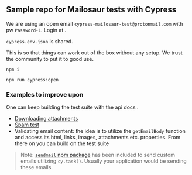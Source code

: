 ## Sample repo for Mailosaur tests with Cypress

We are using an open email `cypress-mailosaur-test@protonmail.com` with pw `Password-1`. Login at [](https://mailosaur.com/app/).

`cypress.env.json` is shared.

This is so that things can work out of the box without any setup. We trust the community to put it to good use.

`npm i`

`npm run cypress:open`


### Examples to improve upon

One can keep building the test suite with the api docs [](https://docs.mailosaur.com/reference).
* [Downloading attachments](https://docs.mailosaur.com/reference#download-an-attachment)
* [Spam test](https://docs.mailosaur.com/reference#perform-a-spam-test)
* Validating email content: the idea is to utilize the `getEmailBody` function and access its html, links, images, attachments etc. properties. From there on you can build on the test suite


> Note: [`sendmail` npm package](https://www.npmjs.com/package/sendmail) has been included to send custom emails utilizing `cy.task()`. Usually your application would be sending these emails.